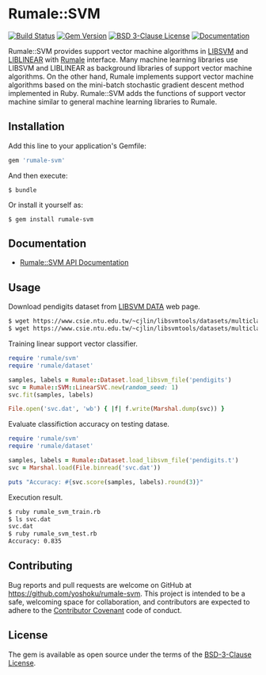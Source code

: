 # Rumale::SVM

[![Build Status](https://github.com/yoshoku/rumale-svm/workflows/build/badge.svg)](https://github.com/yoshoku/rumale-svm/actions?query=workflow%3Abuild)
[![Gem Version](https://badge.fury.io/rb/rumale-svm.svg)](https://badge.fury.io/rb/rumale-svm)
[![BSD 3-Clause License](https://img.shields.io/badge/License-BSD%203--Clause-orange.svg)](https://github.com/yoshoku/rumale-svm/blob/main/LICENSE.txt)
[![Documentation](https://img.shields.io/badge/api-reference-blue.svg)](https://yoshoku.github.io/rumale-svm/doc/)

Rumale::SVM provides support vector machine algorithms in
[LIBSVM](https://www.csie.ntu.edu.tw/~cjlin/libsvm/) and [LIBLINEAR](https://www.csie.ntu.edu.tw/~cjlin/liblinear/)
with [Rumale](https://github.com/yoshoku/rumale) interface.
Many machine learning libraries use LIBSVM and LIBLINEAR as background libraries of support vector machine algorithms.
On the other hand, Rumale implements support vector machine algorithms based on the mini-batch stochastic gradient descent method
implemented in Ruby.
Rumale::SVM adds the functions of support vector machine similar to general machine learning libraries to Rumale.

## Installation

Add this line to your application's Gemfile:

```ruby
gem 'rumale-svm'
```

And then execute:

    $ bundle

Or install it yourself as:

    $ gem install rumale-svm

## Documentation

- [Rumale::SVM API Documentation](https://yoshoku.github.io/rumale-svm/doc/)

## Usage
Download pendigits dataset from [LIBSVM DATA](https://www.csie.ntu.edu.tw/~cjlin/libsvmtools/datasets/) web page.

```sh
$ wget https://www.csie.ntu.edu.tw/~cjlin/libsvmtools/datasets/multiclass/pendigits
$ wget https://www.csie.ntu.edu.tw/~cjlin/libsvmtools/datasets/multiclass/pendigits.t
```

Training linear support vector classifier.

```ruby
require 'rumale/svm'
require 'rumale/dataset'

samples, labels = Rumale::Dataset.load_libsvm_file('pendigits')
svc = Rumale::SVM::LinearSVC.new(random_seed: 1)
svc.fit(samples, labels)

File.open('svc.dat', 'wb') { |f| f.write(Marshal.dump(svc)) }
```

Evaluate classifiction accuracy on testing datase.

```ruby
require 'rumale/svm'
require 'rumale/dataset'

samples, labels = Rumale::Dataset.load_libsvm_file('pendigits.t')
svc = Marshal.load(File.binread('svc.dat'))

puts "Accuracy: #{svc.score(samples, labels).round(3)}"
```

Execution result.

```sh
$ ruby rumale_svm_train.rb
$ ls svc.dat
svc.dat
$ ruby rumale_svm_test.rb
Accuracy: 0.835
```

## Contributing

Bug reports and pull requests are welcome on GitHub at https://github.com/yoshoku/rumale-svm. This project is intended to be a safe, welcoming space for collaboration, and contributors are expected to adhere to the [Contributor Covenant](https://contributor-covenant.org) code of conduct.

## License

The gem is available as open source under the terms of the [BSD-3-Clause License](https://opensource.org/licenses/BSD-3-Clause).
